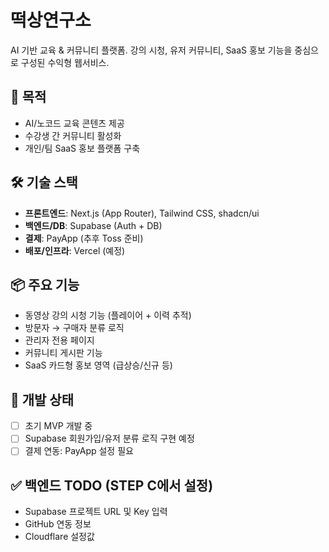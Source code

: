 # 떡상연구소

AI 기반 교육 & 커뮤니티 플랫폼. 강의 시청, 유저 커뮤니티, SaaS 홍보 기능을 중심으로 구성된 수익형 웹서비스.

## 🎯 목적

- AI/노코드 교육 콘텐츠 제공
- 수강생 간 커뮤니티 활성화
- 개인/팀 SaaS 홍보 플랫폼 구축

## 🛠️ 기술 스택

- **프론트엔드**: Next.js (App Router), Tailwind CSS, shadcn/ui
- **백엔드/DB**: Supabase (Auth + DB)
- **결제**: PayApp (추후 Toss 준비)
- **배포/인프라**: Vercel (예정)

## 📦 주요 기능

- 동영상 강의 시청 기능 (플레이어 + 이력 추적)
- 방문자 → 구매자 분류 로직
- 관리자 전용 페이지
- 커뮤니티 게시판 기능
- SaaS 카드형 홍보 영역 (급상승/신규 등)

## 🧪 개발 상태

- [ ] 초기 MVP 개발 중
- [ ] Supabase 회원가입/유저 분류 로직 구현 예정
- [ ] 결제 연동: PayApp 설정 필요

## ✅ 백엔드 TODO (STEP C에서 설정)

- Supabase 프로젝트 URL 및 Key 입력
- GitHub 연동 정보
- Cloudflare 설정값
